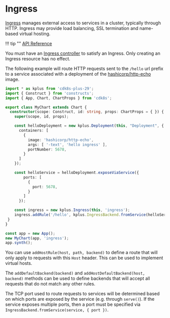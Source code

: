 # Ingress

[Ingress] manages external access to services in a cluster, typically through
HTTP. Ingress may provide load balancing, SSL termination and name-based virtual
hosting.

!!! tip ""
    [API Reference](../../reference/cdk8s-plus-29/typescript.md#ingressv1beta1)

You must have an [Ingress controller] to satisfy an Ingress. Only creating an
Ingress resource has no effect.

[Ingress]: https://kubernetes.io/docs/concepts/services-networking/ingress/
[Ingress controller]: https://kubernetes.io/docs/concepts/services-networking/ingress-controllers

The following example will route HTTP requests sent to the `/hello` url prefix
to a service associated with a deployment of the
[hashicorp/http-echo](https://github.com/hashicorp/http-echo) image.

```typescript
import * as kplus from 'cdk8s-plus-29';
import { Construct } from 'constructs';
import { App, Chart, ChartProps } from 'cdk8s';

export class MyChart extends Chart {
  constructor(scope: Construct, id: string, props: ChartProps = { }) {
    super(scope, id, props);

    const helloDeployment = new kplus.Deployment(this, "Deployment", {
      containers: [
        {
          image: 'hashicorp/http-echo',
          args: [ '-text', 'hello ingress' ],
          portNumber: 5678,
        }
      ]
    });

    const helloService = helloDeployment.exposeViaService({
        ports: [
          {
            port: 5678,
          }
        ]
      });

    const ingress = new kplus.Ingress(this, 'ingress');
    ingress.addRule('/hello', kplus.IngressBackend.fromService(helloService));
 }
}

const app = new App();
new MyChart(app, 'ingress');
app.synth();
```

You can use `addHostRule(host, path, backend)` to define a route that will only
apply to requests with this `Host` header. This can be used to implement virtual
hosts.

The `addDefaultBackend(backend)` and `addHostDefaultBackend(host, backend)`
methods can be used to define backends that will accept all requests that do not
match any other rules.

The TCP port used to route requests to services will be determined based on
which ports are exposed by the service (e.g. through `serve()`). If the service
exposes multiple ports, then a port must be specified via
`IngressBackend.fromService(service, { port })`.
